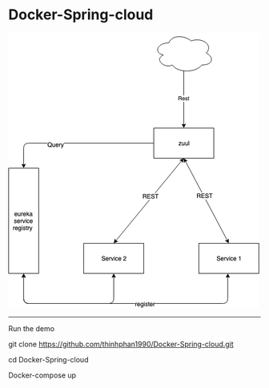 # Docker-Spring-cloud

![alt text](/IMG/Diagram.png)

---

Run the demo

git clone https://github.com/thinhphan1990/Docker-Spring-cloud.git

cd Docker-Spring-cloud

Docker-compose up


